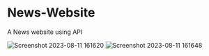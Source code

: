 # News-Website
 A News website using API

![Screenshot 2023-08-11 161620](https://github.com/GovindGoku/News-Website/assets/117507364/dbd4d93e-85b0-48af-89e7-39faf43933a2)
![Screenshot 2023-08-11 161648](https://github.com/GovindGoku/News-Website/assets/117507364/689cd1d6-518a-4d08-90ad-5b5790c1ad42)
